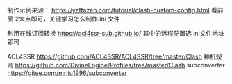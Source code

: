 制作示例来源：
https://yattazen.com/tutorial/clash-custom-config.html
看前面 2大点即可，关键学习怎么制作.ini 文件


利用在线订阅转换 
https://acl4ssr-sub.github.io/
其中的远程配置选 ini文件地址即可

ACL4SSR
https://github.com/ACL4SSR/ACL4SSR/tree/master/Clash
神机规则
https://github.com/DivineEngine/Profiles/tree/master/Clash
subconverter
https://gitee.com/mrliu1996/subconverter
